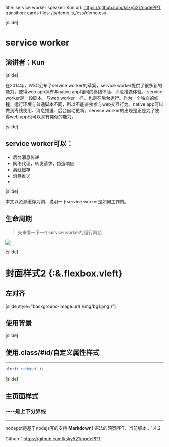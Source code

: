 title: service worker
speaker: Kun
url: https://github.com/ksky521/nodePPT
transition: cards
files: /js/demo.js,/css/demo.css

[slide]

# service worker
## 演讲者：Kun



[slide]

在2014年，W3C公布了service worker的草案，service worker提供了很多新的能力，使得web app拥有与native app相同的离线体验、消息推送体验。
service worker是一段脚本，与web worker一样，也是在后台运行。作为一个独立的线程，运行环境与普通脚本不同，所以不能直接参与web交互行为。native app可以做到离线使用、消息推送、后台自动更新，service worker的出现是正是为了使得web app也可以具有类似的能力。

[slide]

## service worker可以：

* 后台消息传递
* 网络代理，转发请求，伪造响应
* 离线缓存
* 消息推送
*  ... 

[slide]

本文以资源缓存为例，说明一下service worker是如何工作的。

## 生命周期

> 先来看一下一个service worker的运行周期

<img class="br10" src="/img/css12.png">


[slide]

# 封面样式2 {:&.flexbox.vleft}
## 左对齐

[slide style="background-image:url('/img/bg1.png')"]

## 使用背景

[slide]
## 使用.class/#id/自定义属性样式
----

```javascript
alert('nodeppt');
```

[slide]

## 主页面样式
### ----是上下分界线
----

nodeppt是基于nodejs写的支持 **Markdown!** 语法的网页PPT，当前版本：1.4.2

Github：https://github.com/ksky521/nodePPT
